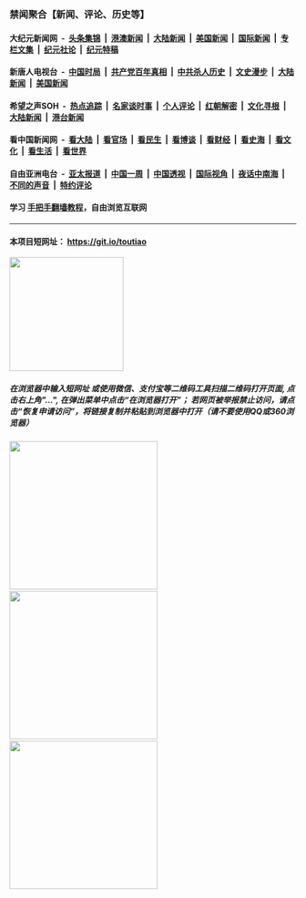 ### 禁闻聚合【新闻、评论、历史等】

#### 大纪元新闻网 &nbsp;-&nbsp; [头条集锦](indexes/E头条集锦.md?t=02060633) &nbsp;|&nbsp; [港澳新闻](indexes/E港澳新闻.md?t=02060633)  &nbsp;|&nbsp; [大陆新闻](indexes/E大陆新闻.md?t=02060633) &nbsp;|&nbsp; [美国新闻](indexes/E美国新闻.md?t=02060633) &nbsp;|&nbsp; [国际新闻](indexes/E国际新闻.md?t=02060633) &nbsp;|&nbsp; [专栏文集](indexes/E专栏文集.md?t=02060633) &nbsp;|&nbsp; [纪元社论](indexes/E纪元社论.md?t=02060633) &nbsp;|&nbsp; [纪元特稿](indexes/E纪元特稿.md?t=02060633) 

#### 新唐人电视台 &nbsp;-&nbsp; [中国时局](indexes/N中国时局.md?t=02060633) &nbsp;|&nbsp; [共产党百年真相](indexes/N共产党百年真相.md?t=02060633) &nbsp;|&nbsp; [中共杀人历史](indexes/N中共杀人历史.md?t=02060633) &nbsp;|&nbsp; [文史漫步](indexes/N文史漫步.md?t=02060633) &nbsp;|&nbsp; [大陆新闻](indexes/N大陆新闻.md?t=02060633) &nbsp;|&nbsp; [美国新闻](indexes/N美国新闻.md?t=02060633)

#### 希望之声SOH &nbsp;-&nbsp; [热点追踪](indexes/H热点追踪.md?t=02060633) &nbsp;|&nbsp; [名家谈时事](indexes/H名家谈时事.md?t=02060633) &nbsp;|&nbsp; [个人评论](indexes/H个人评论.md?t=02060633)  &nbsp;|&nbsp; [红朝解密](indexes/H红朝解密.md?t=02060633) &nbsp;|&nbsp; [文化寻根](indexes/H文化寻根.md?t=02060633) &nbsp;|&nbsp; [大陆新闻](indexes/H大陆新闻.md?t=02060633) &nbsp;|&nbsp; [港台新闻](indexes/H港台新闻.md?t=02060633)

#### 看中国新闻网 &nbsp;-&nbsp; [看大陆](indexes/S看大陆.md?t=02060633) &nbsp;|&nbsp; [看官场](indexes/S看官场.md?t=02060633) &nbsp;|&nbsp; [看民生](indexes/S看民生.md?t=02060633)  &nbsp;|&nbsp; [看博谈](indexes/S看博谈.md?t=02060633) &nbsp;|&nbsp; [看财经](indexes/S看财经.md?t=02060633) &nbsp;|&nbsp; [看史海](indexes/S看史海.md?t=02060633) &nbsp;|&nbsp; [看文化](indexes/S看文化.md?t=02060633) &nbsp;|&nbsp; [看生活](indexes/S看生活.md?t=02060633) &nbsp;|&nbsp; [看世界](indexes/S看世界.md?t=02060633)

#### 自由亚洲电台 &nbsp;-&nbsp; [亚太报道](indexes/R亚太报道.md?t=02060633) &nbsp;|&nbsp; [中国一周](indexes/R中国一周.md?t=02060633) &nbsp;|&nbsp; [中国透视](indexes/R中国透视.md?t=02060633)  &nbsp;|&nbsp; [国际视角](indexes/R国际视角.md?t=02060633) &nbsp;|&nbsp; [夜话中南海](indexes/R夜话中南海.md?t=02060633) &nbsp;|&nbsp; [不同的声音](indexes/R不同的声音.md?t=02060633) &nbsp;|&nbsp; [特约评论](indexes/R特约评论.md?t=02060633)

#### 学习 [手把手翻墙教程](https://github.com/gfw-breaker/guides/wiki)，自由浏览互联网

----

#### 本项目短网址： https://git.io/toutiao
<img src="https://raw.githubusercontent.com/gfw-breaker/banned-news/master/scripts/img/qr.png" width="200px"/>  

##### 在浏览器中输入短网址 或使用微信、支付宝等二维码工具扫描二维码打开页面, 点击右上角"...", 在弹出菜单中点击“在浏览器打开”； 若网页被举报禁止访问，请点击“恢复申请访问”，将链接复制并粘贴到浏览器中打开（请不要使用QQ或360浏览器）

<img src="https://raw.githubusercontent.com/gfw-breaker/banned-news/master/scripts/img/1.png" width="260px"/> &nbsp; <img src="https://raw.githubusercontent.com/gfw-breaker/banned-news/master/scripts/img/2.png" width="260px"/> &nbsp; <img src="https://raw.githubusercontent.com/gfw-breaker/banned-news/master/scripts/img/3.png" width="260px"/>

